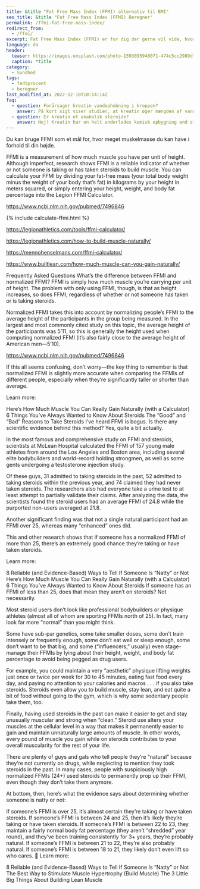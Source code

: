 ```yaml
---
title: &title "Fat Free Mass Index (FFMI) alternativ til BMI"
seo_title: &title "Fat Free Mass Index (FFMI) Beregner"
permalink: /ffmi-fat-free-mass-index/
redirect_from:
  - /ffmi/
excerpt: Fat Free Mass Index (FFMI) er for dig der gerne vil vide, hvor meget muskelmasse det er muligt at opbygge.
language: da
header:
  teaser: https://images.unsplash.com/photo-1593095948071-474c5cc2989d?ixlib=rb-1.2.1&ixid=eyJhcHBfaWQiOjEyMDd9&auto=format&fit=crop&w=400&q=80
  caption: *title
category:
  - Sundhed
tags:
  - fedtprocent
  - beregner
last_modified_at: 2022-12-10T10:14:14Z
faq:
  - question: Forårsager kreatin vandophobning i kroppen?
    answer: På kort sigt viser studier, at kreatin øger mængden af vand inde i cellerne. Det sker fordi kreatinfosfat binder vand. På længere sigt ser det ikke ud til at den totale vandmængde i kroppen (både intra- og extracellulært) øges relativt i forhold til muskelmassen.
  - question: Er kreatin et anabolsk steroide?
    answer: Nej! Kreatin har en helt anderledes kemisk opbygning end steroider.
---
```


Du kan bruge FFMI som et mål for, hvor meget muskelmasse du kan have i forhold til din højde.



FFMI is a measurement of how much muscle you have per unit of height. Although imperfect, research shows FFMI is a reliable indicator of whether or not someone is taking or has taken steroids to build muscle. You can calculate your FFMI by dividing your fat-free mass (your total body weight minus the weight of your body that’s fat) in kilograms by your height in meters squared, or simply entering your height, weight, and body fat percentage into the Legion FFMI Calculator.


https://www.ncbi.nlm.nih.gov/pubmed/7496846

{% include calculate-ffmi.html %}

https://legionathletics.com/tools/ffmi-calculator/

https://legionathletics.com/how-to-build-muscle-naturally/

https://mennohenselmans.com/ffmi-calculator/

https://www.builtlean.com/how-much-muscle-can-you-gain-naturally/



Frequently Asked Questions
What’s the difference between FFMI and normalized FFMI?
FFMI is simply how much muscle you’re carrying per unit of height. The problem with only using FFMI, though, is that as height increases, so does FFMI, regardless of whether or not someone has taken or is taking steroids.

Normalized FFMI takes this into account by normalizing people’s FFMI to the average height of the participants in the group being measured. In the largest and most commonly cited study on this topic, the average height of the participants was 5’11, so this is generally the height used when computing normalized FFMI (it’s also fairly close to the average height of American men—5’10).

https://www.ncbi.nlm.nih.gov/pubmed/7496846

If this all seems confusing, don’t worry—the key thing to remember is that normalized FFMI is slightly more accurate when comparing the FFMIs of different people, especially when they’re significantly taller or shorter than average.

Learn more:

Here’s How Much Muscle You Can Really Gain Naturally (with a Calculator)
6 Things You’ve Always Wanted to Know About Steroids
The “Good” and “Bad” Reasons to Take Steroids
I’ve heard FFMI is bogus. Is there any scientific evidence behind this method?
Yes, quite a bit actually.

In the most famous and comprehensive study on FFMI and steroids, scientists at McLean Hospital calculated the FFMI of 157 young male athletes from around the Los Angeles and Boston area, including several elite bodybuilders and world-record holding strongmen, as well as some gents undergoing a testosterone injection study.

Of these guys, 31 admitted to taking steroids in the past, 52 admitted to taking steroids within the previous year, and 74 claimed they had never taken steroids. The researchers also had everyone take a urine test to at least attempt to partially validate their claims. After analyzing the data, the scientists found the steroid users had an average FFMI of 24.8 while the purported non-users averaged at 21.8.

Another significant finding was that not a single natural participant had an FFMI over 25, whereas many “enhanced” ones did.

This and other research shows that if someone has a normalized FFMI of more than 25, there’s an extremely good chance they’re taking or have taken steroids.

Learn more:

8 Reliable (and Evidence-Based) Ways to Tell If Someone Is “Natty” or Not
Here’s How Much Muscle You Can Really Gain Naturally (with a Calculator)
6 Things You’ve Always Wanted to Know About Steroids
If someone has an FFMI of less than 25, does that mean they aren’t on steroids?
Not necessarily.

Most steroid users don’t look like professional bodybuilders or physique athletes (almost all of whom are sporting FFMIs north of 25). In fact, many look far more “normal” than you might think.

Some have sub-par genetics, some take smaller doses, some don’t train intensely or frequently enough, some don’t eat well or sleep enough, some don’t want to be that big, and some (“influencers,” usually) even stage-manage their FFMIs by lying about their height, weight, and body fat percentage to avoid being pegged as drug users.

For example, you could maintain a very “aesthetic” physique lifting weights just once or twice per week for 30 to 45 minutes, eating fast food every day, and paying no attention to your calories and macros . . . if you also take steroids. Steroids even allow you to build muscle, stay lean, and eat quite a bit of food without going to the gym, which is why some sedentary people take them, too.

Finally, having used steroids in the past can make it easier to get and stay unusually muscular and strong when “clean.” Steroid use alters your muscles at the cellular level in a way that makes it permanently easier to gain and maintain unnaturally large amounts of muscle. In other words, every pound of muscle you gain while on steroids contributes to your overall muscularity for the rest of your life.

There are plenty of guys and gals who tell people they’re “natural” because they’re not currently on drugs, while neglecting to mention they took steroids in the past. In many cases, people with suspiciously high normalized FFMIs (24+) used steroids to permanently prop up their FFMI, even though they don’t take them anymore.

At bottom, then, here’s what the evidence says about determining whether someone is natty or not:

If someone’s FFMI is over 25, it’s almost certain they’re taking or have taken steroids.
If someone’s FFMI is between 24 and 25, then it’s likely they’re taking or have taken steroids.
If someone’s FFMI is between 22 to 23, they maintain a fairly normal body fat percentage (they aren’t “shredded” year round), and they’ve been training consistently for 3+ years, they’re probably natural.
If someone’s FFMI is between 21 to 22, they’re also probably natural.
If someone’s FFMI is between 18 to 21, they likely don’t even lift so who cares. 🙂
Learn more:

8 Reliable (and Evidence-Based) Ways to Tell If Someone Is “Natty” or Not
The Best Way to Stimulate Muscle Hypertrophy (Build Muscle)
The 3 Little Big Things About Building Lean Muscle